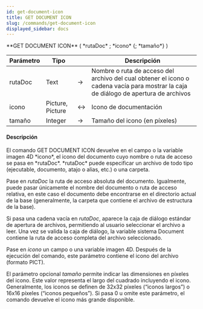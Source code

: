 ```yaml
---
id: get-document-icon
title: GET DOCUMENT ICON
slug: /commands/get-document-icon
displayed_sidebar: docs
---
```


<!--REF #_command_.GET DOCUMENT ICON.Syntax-->**GET DOCUMENT ICON** ( *rutaDoc* ; *icono* {; *tamaño*} )<!-- END REF-->
<!--REF #_command_.GET DOCUMENT ICON.Params-->
| Parámetro | Tipo |  | Descripción |
| --- | --- | --- | --- |
| rutaDoc | Text | &srarr; | Nombre o ruta de acceso del archivo del cual obtener el icono o cadena vacía para mostrar la caja de diálogo de apertura de archivos |
| icono | Picture, Picture | &harr; | Icono de documentación |
| tamaño | Integer | &srarr; | Tamaño del icono (en píxeles) |

<!-- END REF-->

#### Descripción 

<!--REF #_command_.GET DOCUMENT ICON.Summary-->El comando GET DOCUMENT ICON devuelve en el campo o la variable imagen 4D *icono*, el icono del documento cuyo nombre o ruta de acceso se pasa en *rutaDoc*.<!-- END REF--> *rutaDoc* puede especificar un archivo de todo tipo (ejecutable, documento, atajo o alias, etc.) o una carpeta. 

Pase en *rutaDoc* la ruta de acceso absoluta del documento. Igualmente, puede pasar únicamente el nombre del documento o ruta de acceso relativa, en este caso el documento debe encontrarse en el directorio actual de la base (generalmente, la carpeta que contiene el archivo de estructura de la base).

Si pasa una cadena vacía en *rutaDoc*, aparece la caja de diálogo estándar de apertura de archivos, permitiendo al usuario seleccionar el archivo a leer. Una vez se valida la caja de diálogo, la variable sistema Document contiene la ruta de acceso completa del archivo seleccionado. 

Pase en *icono* un campo o una variable imagen 4D. Después de la ejecución del comando, este parámetro contiene el icono del archivo (formato PICT).

El parámetro opcional *tamaño* permite indicar las dimensiones en píxeles del icono. Este valor representa el largo del cuadrado incluyendo el icono. Generalmente, los iconos se definen de 32x32 píxeles (“iconos largos”) o 16x16 píxeles (“iconos pequeños”). Si pasa 0 u omite este parámetro, el comando devuelve el icono más grande disponible.
